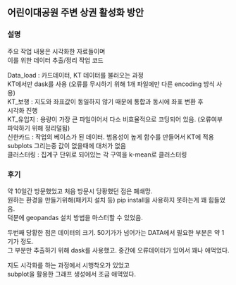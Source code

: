 ## 어린이대공원 주변 상권 활성화 방안

### 설명
주요 작업 내용은 시각화한 자료들이며  
이를 위한 데이터 추출/정리 작업 코드  

Data_load : 카드데이터, KT 데이터를 불러오는 과정  
            KT에서만 dask를 사용 (오류를 무시하기 위해 1개 파일에만 다른 encoding 방식 사용)  
KT_보행 : 지도와 좌표값이 동일하지 않기 때문에 통합과 동시에 좌표 변환 후  
         시각화 진행  
KT_유입지 : 용량이 가장 큰 파일이어서 다소 비효율적으로 코딩되어 있음. (오류여부 파악하기 위해 정리덜됨)  
신한카드 : 작업의 베이스가 된 데이터. 범용성이 높게 함수를 만들어서 KT에 적용  
          subplots 그리는중 값이 없을때에 대처가 없음  
클러스터링 : 집계구 단위로 되어있는 각 구역을 k-mean로 클러스터링


### 후기
약 10일간 방문했었고 처음 방문시 당황했던 점은 폐쇄망.  
원하는 환경을 만들기위해(패키지 설치 등) pip install을 사용하지 못하는게 꽤 힘들었음.  
덕분에 geopandas 설치 방법을 마스터할 수 있었음.  

두번째 당황한 점은 데이터의 크기. 50기가가 넘어가는 DATA에서 필요한 부분은 약 1기가 정도.  
그 부분만 추출하기 위해 dask를 사용했고. 중간에 오류데이터가 있어서 꽤나 애먹었다.  

지도 시각화를 하는 과정에서 시행착오가 있었고  
subplot을 활용한 그래프 생성에서 조금 애먹었다.  
